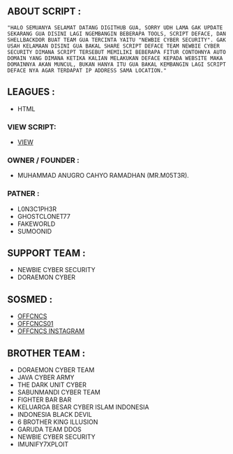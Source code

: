 ## ABOUT SCRIPT :

`"HALO SEMUANYA SELAMAT DATANG DIGITHUB GUA, SORRY UDH LAMA GAK UPDATE SEKARANG GUA DISINI LAGI NGEMBANGIN BEBERAPA TOOLS, SCRIPT DEFACE, DAN SHELLBACKDOR BUAT TEAM GUA TERCINTA YAITU "NEWBIE CYBER SECURITY". GAK USAH KELAMAAN DISINI GUA BAKAL SHARE SCRIPT DEFACE TEAM NEWBIE CYBER SECURITY DIMANA SCRIPT TERSEBUT MEMILIKI BEBERAPA FITUR CONTOHNYA AUTO DOMAIN YANG DIMANA KETIKA KALIAN MELAKUKAN DEFACE KEPADA WEBSITE MAKA DOMAINNYA AKAN MUNCUL, BUKAN HANYA ITU GUA BAKAL KEMBANGIN LAGI SCRIPT DEFACE NYA AGAR TERDAPAT IP ADDRESS SAMA LOCATION."`

## LEAGUES :

* HTML

### VIEW SCRIPT:

* [VIEW](https://klz.fhi.hk/) 

### OWNER / FOUNDER :

* MUHAMMAD ANUGRO CAHYO RAMADHAN (MR.M05T3R). 

### PATNER :
* L0N3C1PH3R
* GHOSTCLONET77
* FAKEWORLD
* SUMOONID

## SUPPORT TEAM :
* NEWBIE CYBER SECURITY
* DORAEMON CYBER

## SOSMED : 

* [OFFCNCS](https://www.tiktok.com/@offcncs)
* [OFFCNCS01](https://www.tiktok.com/@offcncs01)
* [OFFCNCS INSTAGRAM](https://www.instagram.com/offcncs) 

## BROTHER TEAM :
* DORAEMON CYBER TEAM
* JAVA CYBER ARMY
* THE DARK UNIT CYBER
* SABUNMANDI CYBER TEAM
* FIGHTER BAR BAR
* KELUARGA BESAR CYBER ISLAM INDONESIA
* INDONESIA BLACK DEVIL
* 6 BROTHER KING ILLUSION
* GARUDA TEAM DDOS
* NEWBIE CYBER SECURITY
* IMUNIFY7XPLOIT
